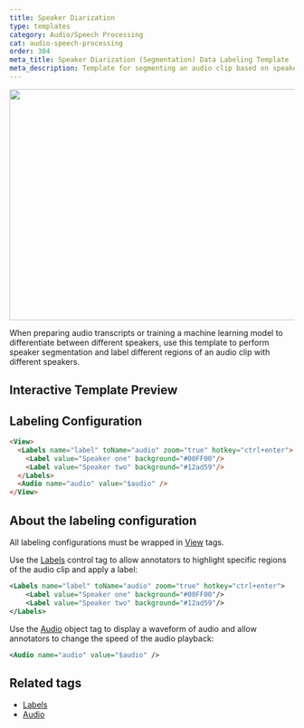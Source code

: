```yaml
---
title: Speaker Diarization
type: templates
category: Audio/Speech Processing
cat: audio-speech-processing
order: 304
meta_title: Speaker Diarization (Segmentation) Data Labeling Template
meta_description: Template for segmenting an audio clip based on speaker with Siali Label for your machine learning and data science projects.
---
```


<img src="/images/templates/speaker-segmentation.png" alt="" class="gif-border" width="552px" height="408px" />

When preparing audio transcripts or training a machine learning model to differentiate between different speakers, use this template to perform speaker segmentation and label different regions of an audio clip with different speakers. 

## Interactive Template Preview

<div id="main-preview"></div>

## Labeling Configuration

```html
<View>
  <Labels name="label" toName="audio" zoom="true" hotkey="ctrl+enter">
    <Label value="Speaker one" background="#00FF00"/>
    <Label value="Speaker two" background="#12ad59"/>
  </Labels>
  <Audio name="audio" value="$audio" />
</View>
```

## About the labeling configuration

All labeling configurations must be wrapped in [View](/tags/view.html) tags.

Use the [Labels](/tags/labels.html) control tag to allow annotators to highlight specific regions of the audio clip and apply a label:
```xml
<Labels name="label" toName="audio" zoom="true" hotkey="ctrl+enter">
    <Label value="Speaker one" background="#00FF00"/>
    <Label value="Speaker two" background="#12ad59"/>
</Labels>
```

Use the [Audio](/tags/audio.html) object tag to display a waveform of audio and allow annotators to change the speed of the audio playback:
```xml
<Audio name="audio" value="$audio" />
```

## Related tags

- [Labels](/tags/labels.html)
- [Audio](/tags/audio.html)

